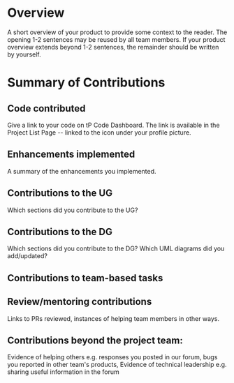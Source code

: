# Overview

A short overview of your product to provide some context to the reader. The opening 1-2 sentences may be reused by all
team members. If your product overview extends beyond 1-2 sentences, the remainder should be written by yourself.

# Summary of Contributions
## Code contributed

Give a link to your code on tP Code Dashboard. The link is available in the Project List Page -- linked to the  icon
under your profile picture.

## Enhancements implemented

A summary of the enhancements you implemented.

## Contributions to the UG

Which sections did you contribute to the UG?

## Contributions to the DG

Which sections did you contribute to the DG? Which UML diagrams did you add/updated?

## Contributions to team-based tasks

## Review/mentoring contributions
Links to PRs reviewed, instances of helping team members in other ways.

## Contributions beyond the project team:
Evidence of helping others e.g. responses you posted in our forum, bugs you reported in other team's products,
Evidence of technical leadership e.g. sharing useful information in the forum